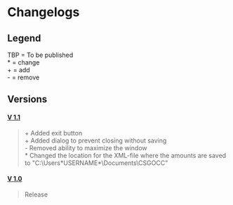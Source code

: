 # Changelogs  
  
## Legend
TBP = To be published  
\* = change  
\+ = add  
\- = remove  
  
  
## Versions
#### [V 1.1](https://github.com/NoelTheN00B/CSGO-Case-Calculator/releases/tag/v1.1)
> \+ Added exit button  
> \+ Added dialog to prevent closing without saving  
> \- Removed ability to maximize the window  
> \* Changed the location for the XML-file where the amounts are saved to "C:\Users\*USERNAME*\Documents\CSGOCC"  


#### [V 1.0](https://github.com/NoelTheN00B/CSGO-Case-Calculator/releases/tag/v1.0)
> Release
